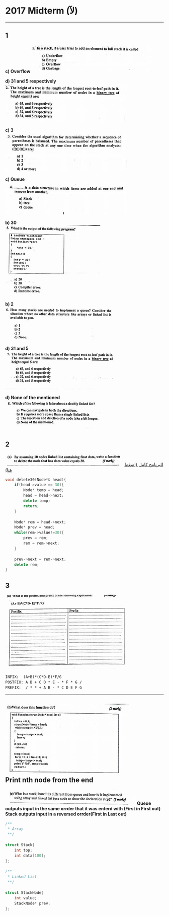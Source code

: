 # 2017 Midterm (لآ)

---

## 1

**c) Overflow**
![a](1-1.png)

**d) 31 and 5 respectively**    
![a](1-2.png)

**c) 3**    
![a](1-3.png)

**c) Queue**    
![a](1-4.png)

**b) 30**   
![a](1-5.png)

**b) 2**    
![a](1-6.png)

**d) 31 and 5**    
![a](1-7.png)

**d) None of the mentioned**    
![a](1-8.png)

## 2

![a](2.png)
[للبرنامج كامل (اضغط هنا)](./delete30.cpp) 

```cpp
void delete30(Node*& head){
    if(head->value == 30){
        Node* temp = head;
        head = head->next;
        delete temp;
        return;
    }
    
    Node* rem = head->next;
    Node* prev = head;
    while(rem->value!=30){
        prev = rem;
        rem = rem->next;
    }
    
    prev->next = rem->next;
    delete rem;
}
```

## 3

![a](3-1.png)

```1
INFIX:  (A+B)*(C*D-E)*F/G
POSTFIX: A B + C D * E - * F * G /
PREFIX:  / * * + A B - * C D E F G
```
---
![a](3-2.png)    
**Print nth node from the end**
---
![a](3-3.png)
**Queue outputs input in the same orrder that it was enterd with (First in First out)**    
**Stack outputs input in a reversed orrder(First in Last out)**

```cpp
/**
 * Array
 **/

struct Stack{
    int top;
    int data[100];
};

/**
 * Linked List
 **/

struct StackNode{
    int value;
    StackNode* prev;
};

```